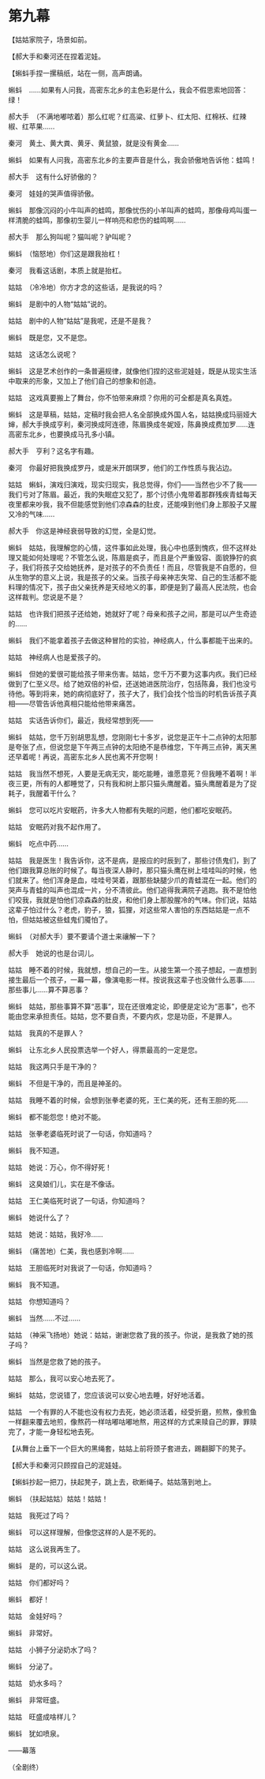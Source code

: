    

# 第九幕

【姑姑家院子，场景如前。

【郝大手和秦河还在捏着泥娃。

【蝌蚪手捏一摞稿纸，站在一侧，高声朗诵。

蝌蚪　……如果有人问我，高密东北乡的主色彩是什么，我会不假思索地回答：绿！

郝大手　（不满地嘟哝着）那么红呢？红高粱、红萝卜、红太阳、红棉袄、红辣椒、红苹果……

秦河　黄土、黄大粪、黄牙、黄鼠狼，就是没有黄金……

蝌蚪　如果有人问我，高密东北乡的主要声音是什么，我会骄傲地告诉他：蛙鸣！

郝大手　这有什么好骄傲的？

秦河　娃娃的哭声值得骄傲。

蝌蚪　那像沉闷的小牛叫声的蛙鸣，那像忧伤的小羊叫声的蛙鸣，那像母鸡叫蛋一样清脆的蛙鸣，那像初生婴儿一样响亮和悲伤的蛙鸣啊……

郝大手　那么狗叫呢？猫叫呢？驴叫呢？

蝌蚪　（恼怒地）你们这是跟我抬杠！

秦河　我看这话剧，本质上就是抬杠。

姑姑　（冷冷地）你方才念的这些话，是我说的吗？

蝌蚪　是剧中的人物“姑姑”说的。

姑姑　剧中的人物“姑姑”是我呢，还是不是我？

蝌蚪　既是您，又不是您。

姑姑　这话怎么说呢？

蝌蚪　这是艺术创作的一条普遍规律，就像他们捏的这些泥娃娃，既是从现实生活中取来的形象，又加上了他们自己的想象和创造。

姑姑　这戏真要搬上了舞台，你不怕带来麻烦？你用的可全都是真名真姓。

蝌蚪　这是草稿，姑姑，定稿时我会把人名全部换成外国人名，姑姑换成玛丽娅大婶，郝大手换成亨利，秦河换成阿连德，陈眉换成冬妮娅，陈鼻换成费加罗……连高密东北乡，也要换成马孔多小镇。

郝大手　亨利？这名字有趣。

秦河　你最好把我换成罗丹，或是米开朗琪罗，他们的工作性质与我沾边。

姑姑　蝌蚪，演戏归演戏，现实归现实，我总觉得，你们——当然也少不了我——我们亏对了陈眉。最近，我的失眠症又犯了，那个讨债小鬼带着那群残疾青蛙每天夜里都来吵我，我不但能感觉到他们凉森森的肚皮，还能嗅到他们身上那股子又腥又冷的气味……

郝大手　你这是神经衰弱导致的幻觉，全是幻觉。

蝌蚪　姑姑，我理解您的心情，这件事如此处理，我心中也感到愧疚，但不这样处理又能如何处理呢？不管怎么说，陈眉是疯子，而且是个严重毁容、面貌狰狞的疯子，我们将孩子交给她抚养，是对孩子的不负责任！而且，尽管我是不自愿的，但从生物学的意义上说，我是孩子的父亲。当孩子母亲神志失常、自己的生活都不能料理的情况下，孩子由父亲抚养是天经地义的事，即便是到了最高人民法院，也会这样裁判。您说是不是？

姑姑　也许我们把孩子还给她，她就好了呢？母亲和孩子之间，那是可以产生奇迹的……

蝌蚪　我们不能拿着孩子去做这种冒险的实验，神经病人，什么事都能干出来的。

姑姑　神经病人也是爱孩子的。

蝌蚪　但她的爱很可能给孩子带来伤害。姑姑，您千万不要为这事内疚。我们已经做到了仁至义尽。给了她双倍的补偿，还送她进医院治疗，包括陈鼻，我们也没亏待他。等到将来，她的病彻底好了，孩子大了，我们会找个恰当的时机告诉孩子真相——尽管告诉他真相只能给他带来痛苦。

姑姑　实话告诉你们，最近，我经常想到死——

蝌蚪　姑姑，您千万别胡思乱想，您刚刚七十多岁，说您是正午十二点钟的太阳那是夸张了点，但说您是下午两三点钟的太阳绝不是恭维您，下午两三点钟，离天黑还早着呢！再说，高密东北乡人民也离不开您啊！

姑姑　我当然不想死，人要是无病无灾，能吃能睡，谁愿意死？但我睡不着啊！半夜三更，所有的人都睡觉了，只有我和树上那只猫头鹰醒着。猫头鹰醒着是为了捉耗子，我醒着干什么？

蝌蚪　您可以吃片安眠药，许多大人物都有失眠的问题，他们都吃安眠药。

姑姑　安眠药对我不起作用了。

蝌蚪　吃点中药……

姑姑　我是医生！我告诉你，这不是病，是报应的时辰到了，那些讨债鬼们，到了他们跟我算总账的时候了。每当夜深人静时，那只猫头鹰在树上哇哇叫的时候，他们就来了。他们浑身是血，哇哇号哭着，跟那些缺腿少爪的青蛙混在一起。他们的哭声与青蛙的叫声也混成一片，分不清彼此。他们追得我满院子逃跑。我不是怕他们咬我，我就是怕他们凉森森的肚皮，和他们身上那股腥冷的气味。你们说，姑姑这辈子怕过什么？老虎，豹子，狼，狐狸，对这些常人害怕的东西姑姑是一点不怕，但姑姑被这些蛙鬼们魇怕了。

蝌蚪　（对郝大手）要不要请个道士来禳解一下？

郝大手　她说的也是台词儿。

姑姑　睡不着的时候，我就想，想自己的一生。从接生第一个孩子想起，一直想到接生最后一个孩子，一幕一幕，像演电影一样。按说我这辈子也没做什么恶事……那些事儿……算不算恶事？

蝌蚪　姑姑，那些事算不算“恶事”，现在还很难定论，即便是定论为“恶事”，也不能由您来承担责任。姑姑，您不要自责，不要内疚，您是功臣，不是罪人。

姑姑　我真的不是罪人？

蝌蚪　让东北乡人民投票选举一个好人，得票最高的一定是您。

姑姑　我这两只手是干净的？

蝌蚪　不但是干净的，而且是神圣的。

姑姑　我睡不着的时候，会想到张拳老婆的死，王仁美的死，还有王胆的死……

蝌蚪　都不能怨您！绝对不能。

姑姑　张拳老婆临死时说了一句话，你知道吗？

蝌蚪　我不知道。

姑姑　她说：万心，你不得好死！

蝌蚪　这臭娘们儿，实在是不像话。

姑姑　王仁美临死时说了一句话，你知道吗？

蝌蚪　她说什么了？

姑姑　她说：姑姑，我好冷……

蝌蚪　（痛苦地）仁美，我也感到冷啊……

姑姑　王胆临死时对我说了一句话，你知道吗？

蝌蚪　我不知道。

姑姑　你想知道吗？

蝌蚪　当然……不过……

姑姑　（神采飞扬地）她说：姑姑，谢谢您救了我的孩子。你说，是我救了她的孩子吗？

蝌蚪　当然是您救了她的孩子。

姑姑　那么，我可以安心地去死了。

蝌蚪　姑姑，您说错了，您应该说可以安心地去睡，好好地活着。

姑姑　一个有罪的人不能也没有权力去死，她必须活着，经受折磨，煎熬，像煎鱼一样翻来覆去地煎，像熬药一样咕嘟咕嘟地熬，用这样的方式来赎自己的罪，罪赎完了，才能一身轻松地去死。

【从舞台上垂下一个巨大的黑绳套，姑姑上前将颈子套进去，踢翻脚下的凳子。

【郝大手和秦河只顾捏自己的泥娃娃。

【蝌蚪抄起一把刀，扶起凳子，跳上去，砍断绳子。姑姑落到地上。

蝌蚪　（扶起姑姑）姑姑！姑姑！

姑姑　我死过了吗？

蝌蚪　可以这样理解，但像您这样的人是不死的。

姑姑　这么说我再生了。

蝌蚪　是的，可以这么说。

姑姑　你们都好吗？

蝌蚪　都好！

姑姑　金娃好吗？

蝌蚪　非常好。

姑姑　小狮子分泌奶水了吗？

蝌蚪　分泌了。

姑姑　奶水多吗？

蝌蚪　非常旺盛。

姑姑　旺盛成啥样儿？

蝌蚪　犹如喷泉。

——幕落

（全剧终）